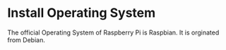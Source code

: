 # Install Operating System

The official Operating System of Raspberry Pi is Raspbian. It is orginated from Debian.


